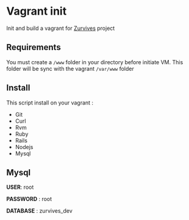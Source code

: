 # Vagrant init

Init and build a vagrant for [Zurvives](https://github.com/Thomas-Maurer/Zurvives) project

## Requirements

You must create a `/www` folder in your directory before initiate VM. This folder will be sync with the vagrant `/var/www` folder 

## Install

This script install on your vagrant :

* Git
* Curl
* Rvm
* Ruby
* Rails
* Nodejs
* Mysql

## Mysql

**USER**: root

**PASSWORD** : root

**DATABASE** : zurvives_dev

